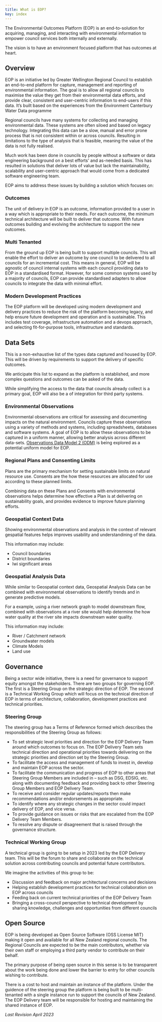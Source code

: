 ```yaml
---
title: What is EOP?
key: index
---
```


<p class="text-center font-bold italic">
  The Environmental Outcomes Platform (EOP) is an end-to-solution for
  acquiring, managing, and interacting with environmental information
  to empower council services both internally and externally.
</p>
<p class="text-center font-bold italic">
  The vision is to have an environment focused platform that has
  outcomes at heart.
</p>

## Overview

EOP is an initiative led by Greater Wellington Regional Council to establish an
end-to-end platform for capture, management and reporting of environmental
information. The goal is to allow all regional councils to maximise the value
they get from their environmental data efforts, and provide clear, consistent
and user-centric information to end-users if this data. It’s built based on the
experiences from the Environment Canterbury Water Data programme

Regional councils have many systems for collecting and managing environmental
data. These systems are often siloed and based on legacy technology. Integrating
this data can be a slow, manual and error prone process that is not consistent
within or across councils. Resulting in limitations to the type of analysis that
is feasible, meaning the value of the data is not fully realised.

Much work has been done in councils by people without a software or data
engineering background on a best efforts' and as-needed basis. This has resulted
in solutions that deliver lots of value but lack the maintainability,
scalability and user-centric approach that would come from a dedicated software
engineering team.

EOP aims to address these issues by building a solution which focuses on:

<h3 id="outcomes">Outcomes</h3>

The unit of delivery in EOP is an outcome, information provided to a user in a
way which is appropriate to their needs. For each outcome, the minimum technical
architecture will be built to deliver that outcome. With future outcomes
building and evolving the architecture to support the new outcomes.

### Multi Tenanted

From the ground up EOP is being built to support multiple councils. This will
enable the effort to deliver an outcome by one council to be delivered to all
councils for an incremental cost. This means in general, EOP will be agnostic of
council internal systems with each council providing data to EOP in a
standardised format. However, for some common systems used by a majority of
councils, EOP can provide standardised adapters to allow councils to integrate
the data with minimal effort.

### Modern Development Practices

The EOP platform will be developed using modern development and delivery
practices to reduce the risk of the platform becoming legacy, and help ensure
future development and operation and is sustainable. This includes test
coverage, infrastructure automation and a devops approach, and selecting
fit-for-purpose tools, infrastructure and standards.

## Data Sets

This is a non-exhaustive list of the types data captured and housed by EOP. This
will be driven by requirements to support the delivery of specific outcomes.

We anticipate this list to expand as the platform is established, and more
complex questions and outcomes can be asked of the data.

While simplifying the access to the data that councils already collect is a
primary goal, EOP will also be a of integration for third party systems.

### Environmental Observations

Environmental observations are critical for assessing and documenting impacts on
the natural environment. Councils capture these observations using a variety of
methods and systems, including spreadsheets, databases and software systems. A
goal of EOP is to allow these observations to be captured in a uniform manner,
allowing better analysis across different data-sets.
[Observations Data Model 2 (ODM)](https://www.odm2.org/ODM2/ODM2Overview.html)
is being explored as a potential uniform model for EOP.

### Regional Plans and Consenting Limits

Plans are the primary mechanism for setting sustainable limits on natural
resource use. Consents are the how these resources are allocated for use
according to these planned limits.

Combining data on these Plans and Consents with environmental observations helps
determine how effective a Plan is at delivering on sustainability goals, and
provides evidence to improve future planning efforts.

### Geospatial Context Data

Showing environmental observations and analysis in the context of relevant
gespatial features helps improves usability and understandining of the data.

This information may include:

- Council boundaries
- District boundaries
- Iwi significant areas

### Geospatial Analysis Data

While similar to Geospatial context data, Geospatial Analysis Data can be
combined with environmental observations to identify trends and in generate
predictive models.

For a example, using a river network graph to model downstream flow, combined
with observations at a river site would help determine the how water quality at
the river site impacts downstream water quality.

This information may include:

- River / Catchment network
- Groundwater models
- Climate Models
- Land use

## Governance

Being a sector wide initiative, there is a need for governance to support equity
amongst the stakeholders. There are two groups for governing EOP. The first is a
Steering Group on the strategic direction of EOP. The second is a Technical
Working Group which will focus on the technical direction of EOP in terms of
architecture, collaboration, development practices and technical priorities.

<h3 id="steering-group">Steering Group</h3>

The steering group has a Terms of Reference formed which describes the
responsibilities of the Steering Group as follows:

- To set strategic level priorities and direction for the EOP Delivery Team
  around which outcomes to focus on. The EOP Delivery Team sets technical
  direction and operational priorities towards delivering on the strategic
  priorities and direction set by the Steering Group.
- To facilitate the access and management of funds to invest in, develop and
  maintain EOP across the sector.
- To facilitate the communication and progress of EOP to other areas that
  Steering Group Members are included in – such as DSG, EDSIG, etc. along with
  documenting feedback and providing back to other Steering Group Members and
  EOP Delivery Team.
- To receive and consider regular updates/reports then make recommendations
  and/or endorsements as appropriate.
- To identify where any strategic changes in the sector could impact delivery of
  EOP, and vice versa.
- To provide guidance on issues or risks that are escalated from the EOP
  Delivery Team Members.
- To resolve any dispute or disagreement that is raised through the governance
  structure.

<h3 id="technical-working-group">Technical Working Group</h3>

A technical group is going to be setup in 2023 led by the EOP Delivery team.
This will be the forum to share and collaborate on the technical solution across
contributing councils and potential future contributors.

We imagine the activities of this group to be:

- Discussion and feedback on major architectural concerns and decisions
- Helping establish development practices for technical collaboration on EOP
  across councils
- Feeding back on current technical priorities of the EOP Delivery Team
- Bringing a cross-council perspective to technical development by sharing
  knowledge, challenges and opportunities from different councils

## Open Source

EOP is being developed as Open Source Software (OSS License MIT) making it open
and available for all New Zealand regional councils. The Regional Councils are
expected to be the main contributors, whether via their own staff or employing a
third party vendor to contribute on their behalf.

The primary purpose of being open source in this sense is to be transparent
about the work being done and lower the barrier to entry for other councils
wishing to contribute.

There is a cost to host and maintain an instance of the platform. Under the
guidence of the steering group the platform is being built to be multi-tenanted
with a single instance run to support the councils of New Zealand. The EOP
Delivery team will be responsible for hosting and maintaining the shared
instance of EOP.

_Last Revision April 2023_
